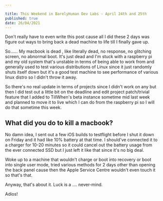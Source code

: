 ```yaml
---

title: This Weekend in BarelyHuman Dev Labs - April 24th and 25th
published: true
date: 26/04/2021
---
```


Don't really have to even write this post cause all I did these 2 days was figure out ways to bring back a dead machine to life till I finally gave up.

So...... My macbook is dead , like literally dead, no response, no glitching screen, no abnormal boot. It's just dead and I'm stuck with a raspberry pi and my old system that's unstable in terms of being able to work from and generally used to test various distributions of Linux since it just randomly shuts itself down but it's a good test machine to see performance of various linux distro so I didn't throw it away.

So there's no real update in terms of projects since I didn't work on any but then I did test out a little bit on the deadline and edit project patch/trivial feature that I added to TillWhen's beta instance sometime mid last week and planned to move it to live which I can do from the raspberry pi so I will do that sometime this week.

## What did you do to kill a macbook?

No damn idea, I sent out a few iOS builds to testflight before I shut it down on Friday and it had like 10% battery at that time. I should've connected it to a charger for 10-20 minutes so it could cancel out the battery usage from the ever connected SSD but I just left it like that since it's no big deal.

Woke up to a machine that wouldn't charge or boot into recovery or boot into single user mode, tried various methods for 2 days other than opening the back panel cause then the Apple Service Centre wouldn't even touch it so that's that.

Anyway, that's about it.
Luck is a .... never-mind.

Adios!
